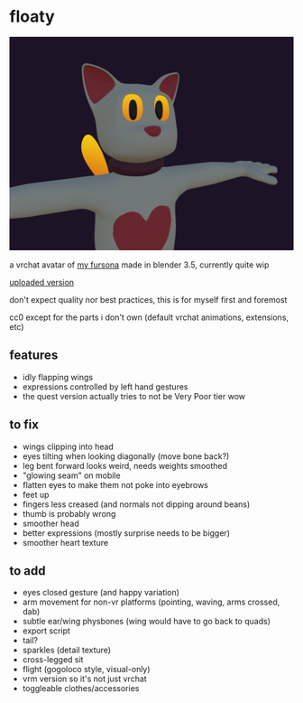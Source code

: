# floaty

![](thumbnail.png)

a vrchat avatar of [my fursona](https://hecko.my.to/fursonae#floaty) made in blender 3.5, currently quite wip

[uploaded version](https://vrchat.com/home/avatar/avtr_2edfaf3f-90ee-4b39-bf69-7e326042dbf5)

don't expect quality nor best practices, this is for myself first and foremost

cc0 except for the parts i don't own (default vrchat animations, extensions, etc)

## features

- idly flapping wings
- expressions controlled by left hand gestures
- the quest version actually tries to not be Very Poor tier wow

## to fix

- wings clipping into head
- eyes tilting when looking diagonally (move bone back?)
- leg bent forward looks weird, needs weights smoothed
- "glowing seam" on mobile
- flatten eyes to make them not poke into eyebrows
- feet up
- fingers less creased (and normals not dipping around beans)
- thumb is probably wrong
- smoother head
- better expressions (mostly surprise needs to be bigger)
- smoother heart texture

## to add

- eyes closed gesture (and happy variation)
- arm movement for non-vr platforms (pointing, waving, arms crossed, dab)
- subtle ear/wing physbones (wing would have to go back to quads)
- export script
- tail?
- sparkles (detail texture)
- cross-legged sit
- flight (gogoloco style, visual-only)
- vrm version so it's not just vrchat
- toggleable clothes/accessories
